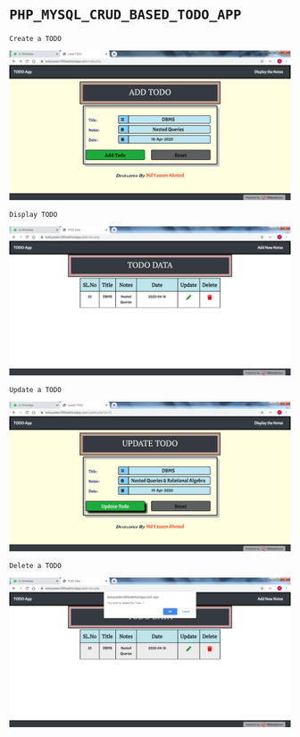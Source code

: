 # ```PHP_MYSQL_CRUD_BASED_TODO_APP```

```
Create a TODO
```
![alt text](https://github.com/mdyaseenahmed/PHP_MYSQL_CRUD_BASED_TODO_APP/blob/master/images/create.png)
```
Display TODO
```
![alt text](https://github.com/mdyaseenahmed/PHP_MYSQL_CRUD_BASED_TODO_APP/blob/master/images/display.png)
```
Update a TODO
```
![alt text](https://github.com/mdyaseenahmed/PHP_MYSQL_CRUD_BASED_TODO_APP/blob/master/images/update.png)
```
Delete a TODO
```
![alt text](https://github.com/mdyaseenahmed/PHP_MYSQL_CRUD_BASED_TODO_APP/blob/master/images/delete.png)
